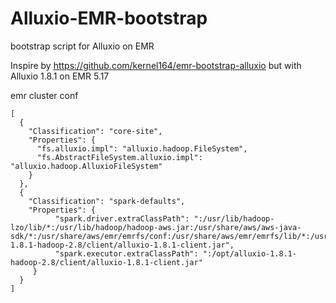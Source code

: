 # Alluxio-EMR-bootstrap
bootstrap script for Alluxio on EMR

Inspire by https://github.com/kernel164/emr-bootstrap-alluxio but with Alluxio 1.8.1 on EMR 5.17

emr cluster conf

```
[
  {
    "Classification": "core-site",
    "Properties": {
      "fs.alluxio.impl": "alluxio.hadoop.FileSystem",
      "fs.AbstractFileSystem.alluxio.impl": "alluxio.hadoop.AlluxioFileSystem"
    }
  },
  {
    "Classification": "spark-defaults",
    "Properties": {
          "spark.driver.extraClassPath": ":/usr/lib/hadoop-lzo/lib/*:/usr/lib/hadoop/hadoop-aws.jar:/usr/share/aws/aws-java-sdk/*:/usr/share/aws/emr/emrfs/conf:/usr/share/aws/emr/emrfs/lib/*:/usr/share/aws/emr/emrfs/auxlib/*:/usr/share/aws/emr/security/conf:/usr/share/aws/emr/security/lib/*:/opt/alluxio-1.8.1-hadoop-2.8/client/alluxio-1.8.1-client.jar",
          "spark.executor.extraClassPath": ":/opt/alluxio-1.8.1-hadoop-2.8/client/alluxio-1.8.1-client.jar"
     }
  }
]
```
